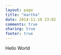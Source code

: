 ```yaml
---
layout: page
title: "martha"
date: 2014-11-10 23:02
comments: true
sharing: true
footer: true
---
```


Hello World